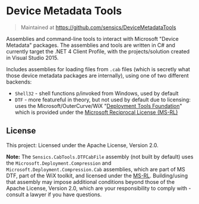 # Device Metadata Tools
> Maintained at <https://github.com/sensics/DeviceMetadataTools>

Assemblies and command-line tools to interact with Microsoft "Device Metadata" packages. The assemblies and tools are written in C# and currently target the .NET 4 Client Profile, with the projects/solution created in Visual Studio 2015.

Includes assemblies for loading files from `.cab` files (which is secretly what those device metadata packages are internally), using one of two different backends:

- `Shell32` - shell functions p/invoked from Windows, used by default
- `DTF` - more featureful in theory, but not used by default due to licensing: uses the Microsoft/OuterCurve/WiX "[Deployment Tools Foundation][dtf-history-post]" which is provided under the [Microsoft Reciprocal License (MS-RL)][wix-ms-rl]

## License

This project: Licensed under the Apache License, Version 2.0.

**Note:** The `Sensics.CabTools.DTFCabFile` assembly (not built by default) uses the `Microsoft.Deployment.Compression` and `Microsoft.Deployment.Compression.Cab` assemblies, which are part of MS DTF, part of the WiX toolkit, and licensed under the [MS-RL][wix-ms-rl]. Building/using that assembly may impose additional conditions beyond those of the Apache License, Version 2.0, which are your responsibility to comply with - consult a lawyer if you have questions.

[dtf-history-post]: http://blogs.msdn.com/b/jasongin/archive/2008/05/16/a-brief-history-of-the-deployment-tools-foundation-project.aspx
[wix-ms-rl]: http://wixtoolset.org/about/license/
